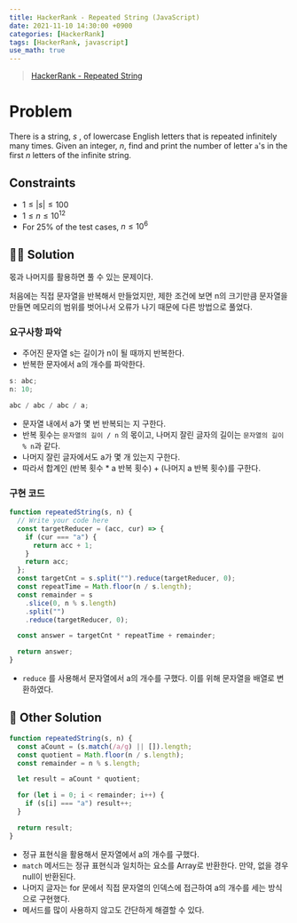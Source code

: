 ```yaml
---
title: HackerRank - Repeated String (JavaScript)
date: 2021-11-10 14:30:00 +0900
categories: [HackerRank]
tags: [HackerRank, javascript]
use_math: true
---
```


> [HackerRank - Repeated String](https://www.hackerrank.com/challenges/repeated-string/problem)

# Problem

There is a string, $s$ , of lowercase English letters that is repeated infinitely many times. Given an integer, $n$, find and print the number of letter `a`'s in the first $n$ letters of the infinite string.

## Constraints

- $1 \le |s| \le 100$
- $1 \le n \le 10^{12}$
- For 25% of the test cases, $n \le 10^6$

## 🙋‍♂️ Solution

몫과 나머지를 활용하면 풀 수 있는 문제이다.

처음에는 직접 문자열을 반복해서 만들었지만, 제한 조건에 보면 n의 크기만큼 문자열을 만들면 메모리의 범위를 벗어나서 오류가 나기 때문에 다른 방법으로 풀었다.

### 요구사항 파악

- 주어진 문자열 s는 길이가 n이 될 때까지 반복한다.
- 반복한 문자에서 a의 개수를 파악한다.

```javascript
s: abc;
n: 10;

abc / abc / abc / a;
```

- 문자열 내에서 a가 몇 번 반복되는 지 구한다.
- 반복 횟수는 `문자열의 길이 / n` 의 몫이고, 나머지 잘린 글자의 길이는 `문자열의 길이 % n`과 같다.
- 나머지 잘린 글자에서도 a가 몇 개 있는지 구한다.
- 따라서 합계인 (반복 횟수 \* a 반복 횟수) + (나머지 a 반복 횟수)를 구한다.

### 구현 코드

```javascript
function repeatedString(s, n) {
  // Write your code here
  const targetReducer = (acc, cur) => {
    if (cur === "a") {
      return acc + 1;
    }
    return acc;
  };
  const targetCnt = s.split("").reduce(targetReducer, 0);
  const repeatTime = Math.floor(n / s.length);
  const remainder = s
    .slice(0, n % s.length)
    .split("")
    .reduce(targetReducer, 0);

  const answer = targetCnt * repeatTime + remainder;

  return answer;
}
```

- `reduce` 를 사용해서 문자열에서 a의 개수를 구했다. 이를 위해 문자열을 배열로 변환하였다.

## 👀 Other Solution

```javascript
function repeatedString(s, n) {
  const aCount = (s.match(/a/g) || []).length;
  const quotient = Math.floor(n / s.length);
  const remainder = n % s.length;

  let result = aCount * quotient;

  for (let i = 0; i < remainder; i++) {
    if (s[i] === "a") result++;
  }

  return result;
}
```

- 정규 표현식을 활용해서 문자열에서 a의 개수를 구했다.
- `match` 메서드는 정규 표현식과 일치하는 요소를 Array로 반환한다. 만약, 없을 경우 null이 반환된다.
- 나머지 글자는 for 문에서 직접 문자열의 인덱스에 접근하여 a의 개수를 세는 방식으로 구현했다.
- 메서드를 많이 사용하지 않고도 간단하게 해결할 수 있다.
